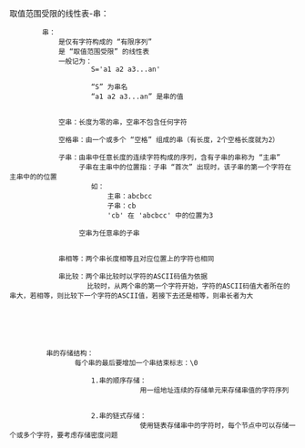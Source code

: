 取值范围受限的线性表-串：


			串：
				是仅有字符构成的 “有限序列”
				是 “取值范围受限” 的线性表
				一般记为：
						S='a1 a2 a3...an'

						“S” 为串名
						“a1 a2 a3...an” 是串的值


				空串：长度为零的串，空串不包含任何字符

				空格串：由一个或多个 “空格” 组成的串（有长度，2个空格长度就为2）

				子串：由串中任意长度的连续字符构成的序列，含有子串的串称为 “主串”
					 子串在主串中的位置指：子串 “首次” 出现时，该子串的第一个字符在主串中的的位置
						如：
							主串：abcbcc
							子串：cb
							'cb' 在 'abcbcc' 中的位置为3

					 空串为任意串的子串


				串相等：两个串长度相等且对应位置上的字符也相同

				串比较：两个串比较时以字符的ASCII码值为依据
					   比较时，从两个串的第一个字符开始，字符的ASCII码值大者所在的串大，若相等，则比较下一个字符的ASCII值，若接下去还是相等，则串长者为大






			 串的存储结构：
					每个串的最后要增加一个串结束标志：\0

						1.串的顺序存储：
									用一组地址连续的存储单元来存储串值的字符序列


						2.串的链式存储：
									使用链表存储串中的字符时，每个节点中可以存储一个或多个字符，要考虑存储密度问题